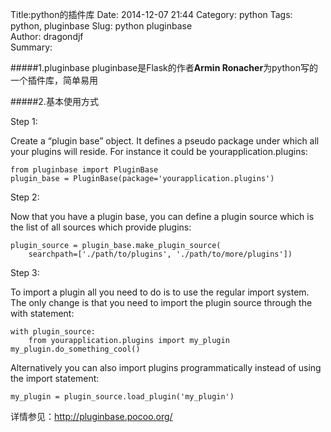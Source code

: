 Title:python的插件库
Date: 2014-12-07 21:44
Category: python 
Tags: python, pluginbase 
Slug:  python pluginbase  
Author: dragondjf  
Summary:  

#####1.pluginbase
    pluginbase是Flask的作者**Armin Ronacher**为python写的一个插件库，简单易用

#####2.基本使用方式

Step 1:

Create a “plugin base” object. It defines a pseudo package under which all your plugins will reside. For instance it could be yourapplication.plugins:

    from pluginbase import PluginBase
    plugin_base = PluginBase(package='yourapplication.plugins')
Step 2:

Now that you have a plugin base, you can define a plugin source which is the list of all sources which provide plugins:

    plugin_source = plugin_base.make_plugin_source(
        searchpath=['./path/to/plugins', './path/to/more/plugins'])
Step 3:

To import a plugin all you need to do is to use the regular import system. The only change is that you need to import the plugin source through the with statement:

    with plugin_source:
        from yourapplication.plugins import my_plugin
    my_plugin.do_something_cool()
Alternatively you can also import plugins programmatically instead of using the import statement:

    my_plugin = plugin_source.load_plugin('my_plugin')
详情参见：http://pluginbase.pocoo.org/